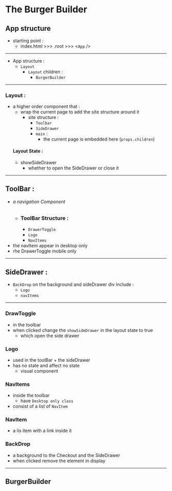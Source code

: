 # The Burger Builder

## App structure
- starting point :
  - index.html >>> .root >>> \<`App` \/> 
---
- App structure :
  - `Layout`
    - `Layout` children :
      - `BurgerBuilder`
  


----
### Layout :  
- a higher order component that :
  - wrap the current page to add the site structure around it
    - site structure : 
      - `Toolbar`
      - `SideDrawer`
      - `main` :
        - the current page is embedded here (`props.children`)
  #### Layout State :
  - showSideDrawer 
    - whether to open the SideDrawer or close it
---
## ToolBar :
- ###### a navigation Component 
    - ### ToolBar Structure :
      - `DrawerToggle`
      - `Logo`
      - `NavItems`
- the navItem appear in desktop only
- rhe DrawerToggle mobile only
      
---
## SideDrawer :
- `BackDrop` on the background and sideDrawer div include :
  - `Logo`
  - `navItems`
---
### DrawToggle
- in the toolbar
- when clicked change the `showSideDrawer` in the layout state to true
  - which open the side drawer

### Logo
- used in the toolBar + the sideDrawer
- has no state and affect no state
  - visual component

### NavItems
- inside the toolbar 
  - have `Desktop only class`
- consist of a list of `NavItem`

### NavItem 
- a lis item with a link inside it 

###  BackDrop 
- a background to the Checkout and the SideDrawer
- when clicked remove the element in display 
-------------------
## BurgerBuilder
































